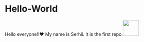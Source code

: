 <h1>Hello-World</h1>
Hello everyone!!♥
My name is Serhii. 
It is the first repo.<img src="https://user-images.githubusercontent.com/25181517/192108374-8da61ba1-99ec-41d7-80b8-fb2f7c0a4948.png" height=50>
